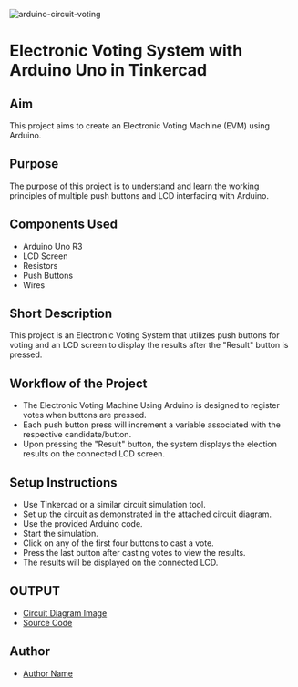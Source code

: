 ![arduino-circuit-voting](https://github.com/erciktiburak/Iot-Projects/assets/79340463/d788ce6d-5495-4d25-bd95-5433f8fbd926)

# Electronic Voting System with Arduino Uno in Tinkercad
## Aim
This project aims to create an Electronic Voting Machine (EVM) using Arduino.

## Purpose
The purpose of this project is to understand and learn the working principles of multiple push buttons and LCD interfacing with Arduino.

## Components Used
- Arduino Uno R3
- LCD Screen 
- Resistors
- Push Buttons
- Wires

## Short Description 
This project is an Electronic Voting System that utilizes push buttons for voting and an LCD screen to display the results after the "Result" button is pressed.

## Workflow of the Project
- The Electronic Voting Machine Using Arduino is designed to register votes when buttons are pressed.
- Each push button press will increment a variable associated with the respective candidate/button.
- Upon pressing the "Result" button, the system displays the election results on the connected LCD screen.

## Setup Instructions
- Use Tinkercad or a similar circuit simulation tool.
- Set up the circuit as demonstrated in the attached circuit diagram.
- Use the provided Arduino code.
- Start the simulation.
- Click on any of the first four buttons to cast a vote.
- Press the last button after casting votes to view the results.
- The results will be displayed on the connected LCD.

## OUTPUT
- [Circuit Diagram Image](https://github.com/erciktiburak/Iot-Projects/blob/main/Electronic-Voting-System-With-Arduino-Uno/image/arduino-circuit-voting.PNG) 
- [Source Code](https://github.com/erciktiburak/Iot-Projects/blob/main/Electronic-Voting-System-With-Arduino-Uno/evm.ino)

## Author
- [Author Name](https://github.com/erciktiburak)

